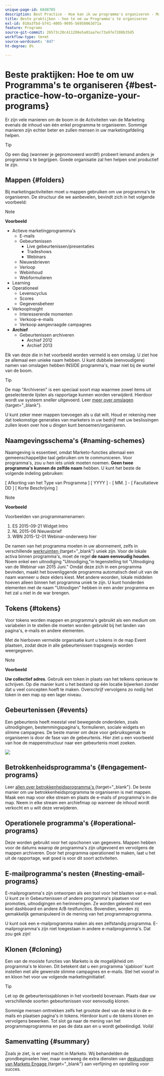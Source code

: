 ```yaml
---
unique-page-id: 6848705
description: Best Practice - Hoe kan ik uw programma's organiseren - Marketo Docs - Productdocumentatie
title: Beste praktijken - hoe te om uw Programma's te organiseren
exl-id: 018a3fbd-b741-4005-9695-56958063d71a
feature: Programs
source-git-commit: 26573c20c411208e5a01aa7ec73a97e7208b35d5
workflow-type: tm+mt
source-wordcount: '847'
ht-degree: 0%

---
```


# Beste praktijken: Hoe te om uw Programma&#39;s te organiseren {#best-practice-how-to-organize-your-programs}

Er zijn vele manieren om de boom in de Activiteiten van de Marketing evenals de inhoud van één enkel programma te organiseren. Sommige manieren zijn echter beter en zullen mensen in uw marketingafdeling helpen.

>[!TIP]
>
>Op een dag (wanneer je gepromoveerd wordt!) probeert iemand anders je programma&#39;s te begrijpen. Goede organisatie zal hen helpen snel productief te zijn.

## Mappen {#folders}

Bij marketingactiviteiten moet u mappen gebruiken om uw programma&#39;s te organiseren. De structuur die we aanbevelen, bevindt zich in het volgende voorbeeld:

>[!NOTE]
>
>**Voorbeeld**
>
>* Actieve marketingprogramma&#39;s
>   * E-mails
>   * Gebeurtenissen
>      * Live gebeurtenissen/presentaties
>      * Tradeshows
>      * Webinars
>   * Nieuwsbrieven
>   * Verloop
>   * Webinhoud
>   * Webformulieren
>* Learning
>* Operationeel
>   * Levenscyclus
>   * Scores
>   * Gegevensbeheer
>* VerkoopInsight
>   * Interesserende momenten
>   * Verkoop-e-mails
>   * Verkoop aangevraagde campagnes
>* **Archief**
>   * Gebeurtenissen archiveren
>      * Archief 2012
>      * Archief 2013

Elk van deze die in het voorbeeld worden vermeld is een omslag. U ziet hoe ze allemaal een unieke naam hebben. U kunt dubbele (eenvoudigere) namen van omslagen hebben INSIDE programma&#39;s, maar niet bij de wortel van de boom.

>[!TIP]
>
>De map &quot;Archiveren&quot; is een speciaal soort map waarmee zowel items uit geselecteerde lijsten als rapportage kunnen worden verwijderd. Hierdoor wordt uw systeem sneller uitgevoerd. Leer [ meer over omslagen ](/help/marketo/product-docs/core-marketo-concepts/miscellaneous/understanding-folders.md){target="_blank"}.

U kunt zeker meer mappen toevoegen als u dat wilt. Houd er rekening mee dat toekomstige generaties van marketers in uw bedrijf met uw beslissingen zullen leven over hoe u dingen kunt benoemen/organiseren.

## Naamgevingsschema&#39;s {#naming-schemes}

Naamgeving is essentieel, omdat Marketo-functies allemaal een gemeenschappelijke taal gebruiken om te communiceren. Voor programma&#39;s, zou u hen iets uniek moeten noemen. **Geen twee programma&#39;s kunnen de zelfde naam** hebben. U kunt het beste de volgende indeling gebruiken:

[ Afkorting van het Type van Programma ] [ YYYY ] - [ MM. ] - [ Facultatieve DD ] [ Korte Beschrijving ]

>[!NOTE]
>
>**Voorbeeld**
>
>Voorbeelden van programmamenamen:
>
>1. ES 2015-09-21 Widget Intro
>1. NL 2015-06 Nieuwsbrief
>1. WBN 2015-12-01 Webinar-onderwerp hier

De namen van het programma moeten in uw abonnement, zelfs in verschillende [ werkruimten ](/help/marketo/product-docs/administration/workspaces-and-person-partitions/understanding-workspaces-and-person-partitions.md){target="_blank"} uniek zijn.  Voor de lokale activa binnen programma&#39;s, moet de regel **de naam eenvoudig houden**. Noem enkel een uitnodiging &quot;Uitnodiging,&quot;in tegenstelling tot &quot;Uitnodiging van de Webinar van 2015 Juni.&quot; Omdat deze zich in een programma bevinden, maakt het bovenliggende programma automatisch deel uit van de naam wanneer u deze elders kiest. Met andere woorden, lokale middelen hoeven alleen binnen het programma uniek te zijn. U kunt honderden elementen met de naam &quot;Uitnodigen&quot; hebben in een ander programma en het zal u niet in de war brengen.

## Tokens {#tokens}

Voor tokens worden mappen en programma&#39;s gebruikt als een medium om variabelen in te stellen die moeten worden gebruikt bij het landen van pagina&#39;s, e-mails en andere elementen.

Met de hierboven vermelde organisatie kunt u tokens in de map Event plaatsen, zodat deze in alle gebeurtenissen trapsgewijs worden weergegeven.

>[!NOTE]
>
>**Voorbeeld**
>
>**Uw collectief adres**. Gebruik een token in plaats van het telkens opnieuw te schrijven. Op die manier kunt u het bestand op één locatie bijwerken zonder dat u veel concepten hoeft te maken. Overschrijf vervolgens zo nodig het token in een map op een lager niveau.

## Gebeurtenissen {#events}

Een gebeurtenis heeft meestal veel bewegende onderdelen, zoals uitnodigingen, bestemmingspagina&#39;s, formulieren, sociale widgets en slimme campagnes. De beste manier om deze voor gebruiksgemak te organiseren is door de fase van de gebeurtenis. Hier ziet u een voorbeeld van hoe de mappenstructuur naar een gebeurtenis moet zoeken.

![](assets/capture.png)

## Betrokkenheidsprogramma&#39;s {#engagement-programs}

Leer [ allen over betrokkenheidsprogramma&#39;s ](/help/marketo/product-docs/email-marketing/drip-nurturing/creating-an-engagement-program/understanding-engagement-programs.md){target="_blank"}. De beste manier om uw betrokkenheidsprogramma te organiseren is met mappen. Maak een map voor elke stream en plaats de e-mails of programma&#39;s in die map. Neem in elke stream een archiefmap op wanneer de inhoud wordt verkocht en u wilt deze verwijderen.

## Operationele programma&#39;s {#operational-programs}

Deze worden gebruikt voor het opschonen van gegevens. Mappen hebben voor de datums waarop de programma&#39;s zijn uitgevoerd en vervolgens de mappen archiveren. Door het programma operationeel te maken, laat u het uit de rapportage, wat goed is voor dit soort activiteiten.

## E-mailprogramma&#39;s nesten {#nesting-email-programs}

E-mailprogramma&#39;s zijn ontworpen als een tool voor het blasten van e-mail. U kunt ze in Gebeurtenissen of andere programma&#39;s plaatsen voor promoties, uitnodigingen en herinneringen. Ze worden geleverd met een koel dashboard en andere A/B-testfuncties. Bovendien, worden zij gemakkelijk gemanipuleerd in de mening van het programmaprogramma.

U kunt ook een e-mailprogramma maken als een zelfstandig programma. E-mailprogramma&#39;s zijn niet toegestaan in andere e-mailprogramma&#39;s. Dat zou gek zijn!

## Klonen {#cloning}

Een van de mooiste functies van Marketo is de mogelijkheid om programma&#39;s te klonen. Dit betekent dat u een programma &#39;sjabloon&#39; kunt instellen met alle gewenste slimme campagnes en e-mails. Stel het vooraf in en kloon het voor uw volgende marketinginitiatief.

>[!TIP]
>
>Let op de gebeurtenissjablonen in het voorbeeld bovenaan. Plaats daar uw verschillende soorten gebeurtenissen voor eenvoudig klonen.

Sommige mensen onttrekken zelfs het grootste deel van de tekst in de e-mails en plaatsen pagina&#39;s in tokens. Hierdoor kunt u de tokens klonen en vervolgens bewerken. Tot slot ga naar de mening van het programmaprogramma en pas de data aan en u wordt gebeëindigd. Voilà!

## Samenvatting {#summary}

Zoals je ziet, is er veel macht in Marketo. Wij behandelden de grondbeginselen hier, maar overweeg de extra diensten van [ deskundigen van Marketo Engage ](https://business.adobe.com/products/marketo/services-support.html){target="_blank"} aan verfijning en opstelling voor succes.
